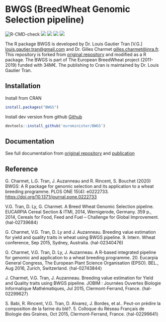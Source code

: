 # BWGS (BreedWheat Genomic Selection pipeline)

![R-CMD-check](https://github.com/byzheng/BWGS/workflows/R-CMD-check/badge.svg)
[![](https://www.r-pkg.org/badges/version/BWGS?color=green)](https://cran.r-project.org/package=BWGS)
[![](http://cranlogs.r-pkg.org/badges/grand-total/BWGS?color=green)](https://cran.r-project.org/package=BWGS)
[![](http://cranlogs.r-pkg.org/badges/last-month/BWGS?color=green)](https://cran.r-project.org/package=BWGS)
[![](http://cranlogs.r-pkg.org/badges/last-week/BWGS?color=green)](https://cran.r-project.org/package=BWGS)

The R package BWGS is developed by Dr. Louis Gautier Tran [V.G.] <louis.gautier.tran@gmail.com> and Dr. Gilles Charmet <gilles.charmet@inra.fr>. This repository is forked from [original repository](https://forgemia.inra.fr/umr-gdec/bwgs) and modified as a R package. The BWGS is part of The European BreedWheat project (2011-2019) funded with 34M€. The publishing to Cran is maintained by Dr. Louis Gautier Tran.


## Installation

Install from CRAN

```r
install.packages("BWGS")
```

Install dev version from github [Github](https://github.com/eurominister/BWGS) 

```r
devtools::install_github('eurominister/BWGS')
```

## Documentation

See full documentation from [original repository](https://forgemia.inra.fr/umr-gdec/bwgs) and [publication](https://journals.plos.org/plosone/article?id=10.1371/journal.pone.0222733)

## Reference

G. Charmet, L.G. Tran, J. Auzanneau and R. Rincent, S. Bouchet (2020) BWGS: A R package for genomic selection and its application to a wheat breeding programme. PLOS ONE 15(4): e0222733. https://doi.org/10.1371/journal.pone.0222733

V.G. Tran, D. Ly, G. Charmet. A Breed Wheat Genomic Selection pipeline. EUCARPIA Cereal Section & ITMI, 2014, Wernigerode, Germany. 359 p., 2014, Cereals for Food, Feed and Fuel – Challenge for Global Improvement. ⟨hal-02739684⟩

G. Charmet, V.G. Tran, D. Ly and J. Auzanneau. Breeding value estimation for yield and quality traits in wheat using BWGS pipeline. 9. Intern. Wheat conference, Sep 2015, Sydney, Australia. ⟨hal-02340476)

G. Charmet, V.G. Tran, D. Ly, J. Auzanneau. A R-based integrated pipeline for genomic and application to a wheat breeding programme. 20. Eucarpia General Congress, The European Plant Science Organisation (EPSO). BEL., Aug 2016, Zurich, Switzerland. ⟨hal-02743844⟩

J. Charmet, V.G. Tran, J. Auzanneau. Breeding value estimation for Yield and Quality traits using BWGS pipeline. JOBIM : Journées Ouvertes Biologie Informatique Mathématiques, Jul 2015, Clermont-Ferrand, France. ⟨hal-02299627⟩

S. Babi, R. Rincent, V.G. Tran, D. Alvarez, J. Bordes, et al.. Peut-on prédire la composition de la farine du blé?. 5. Colloque du Réseau Français de Biologie des Graines, Oct 2015, Clermont-Ferrand, France. ⟨hal-02299641⟩
